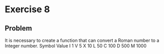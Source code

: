 # Exercise 8

## Problem

It is necessary to create a function that can convert a Roman number to a Integer number. 
Symbol       Value
I             1
V             5
X             10
L             50
C             100
D             500
M             1000



